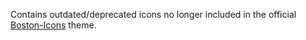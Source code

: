 Contains outdated/deprecated icons no longer included in the official [Boston-Icons](https://github.com/heychrisd/Boston-Icons) theme.


